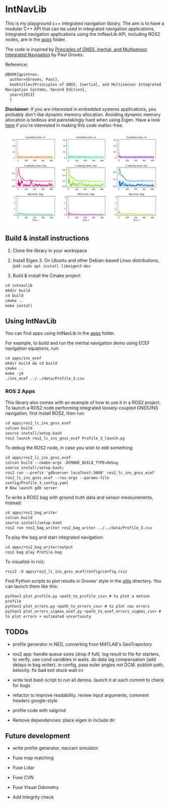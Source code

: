# IntNavLib

This is my playground c++ integrated navigation library.
The aim is to have a modular C++ API that can be used in integrated navigation applications. Integrated navigation applications using the IntNavLib API, including ROS2 nodes, are in the [apps](/apps/) folder.

The code is inspired by [Principles of GNSS, Inertial, and Multisensor Integrated Navigation](https://ieeexplore.ieee.org/document/9101092) by Paul Groves.

Reference: 

```
@BOOK{gpintnav,
  author={Groves, Paul},
  booktitle={Principles of GNSS, Inertial, and Multisensor Integrated Navigation Systems, Second Edition},
  year={2013}
  }
```

**Disclaimer**: If you are interested in embedded systems applications, you probably don't like dynamic memory allocation.
Avoiding dynamic memory allocation is tedious and painstakingly hard when using Eigen.
Have a look [here](https://github.com/stulp/eigenrealtime) if you're interested in making this code malloc-free.

![image](media/Figure_1.png)


## Build & install instructions

1) Clone the library in your workspace

2) Install Eigen 3. On Ubuntu and other Debian-based Linux distributions, just: `sudo apt install libeigen3-dev`

3) Build & install the Cmake project:

```
cd intnavlib
mkdir build
cd build
cmake ..
make install
```

## Using IntNavLib

You can find apps using IntNavLib in the [apps](/apps/) folder.

For example, to build and run the inertial navigation demo using ECEF navigation equations, run: 

```
cd apps/ins_ecef
mkdir build && cd build
cmake ..
make -j4
./ins_ecef ../../data/Profile_3.csv
```

### ROS 2 Apps

This library also comes with an example of how to use it in a ROS2 project.
To launch a ROS2 node performing integrated loosely-coupled GNSS/INS navigation, first install ROS2, then run:

```
cd apps/ros2_lc_ins_gnss_ecef
colcon build
source install/setup.bash
ros2 launch ros2_lc_ins_gnss_ecef Profile_3_launch.py
```

To debug the ROS2 node, in case you wish to edit something:

```
cd apps/ros2_lc_ins_gnss_ecef
colcon build --cmake-args -DCMAKE_BUILD_TYPE=Debug
source install/setup.bash;
ros2 run --prefix 'gdbserver localhost:3000' ros2_lc_ins_gnss_ecef ros2_lc_ins_gnss_ecef --ros-args --params-file config/Profile_3_config.yaml
# Now launch gdb server
```

To write a ROS2 bag with ground truth data and sensor measurements, instead:

```
cd apps/ros2_bag_writer
colcon build
source install/setup.bash
ros2 run ros2_bag_writer ros2_bag_writer ../../data/Profile_3.csv
```

To play the bag and start integrated navigation:

```
cd apps/ros2_bag_writer/output
ros2 bag play Profile.bag
```

To visualize in rviz:
```
rviz2 -d apps/ros2_lc_ins_gnss_ecef/config/config.rviz
```

Find Python scripts to plot results in Groves' style in the [utils](/utils/) directory. You can launch them like this:

```
python3 plot_profile.py <path_to_profile_csv> # to plot a motion profile
python3 plot_errors.py <path_to_errors_csv> # to plot nav errors
python3 plot_errors_sigmas_ecef.py <path_to_ecef_errors_sigmas_csv> # to plot errors + estimated uncertainty 

```

## TODOs

- profile generator in NED, converting from MATLAB's GeoTrajectory

- ros2 app: handle queue sizes (drop if full). log result to file for starters, to verify. use cond variables in waits. do data lag compensation (add delays in bag writer). in config, pass euler angles not DCM. publish path, belocity. fix bad exit stuck wait cv

- write test bash script to run all demos. launch it at each commit to check for bugs

- refactor to improve readability. review input arguments, comment headers google-style

- profile code with valgrind

- Remove dependencies: place eigen in include dir

## Future development

- write profile generator, navcam simulator

- Fuse map matching

- Fuse Lidar

- Fuse CVN

- Fuse Visual Odometry

- Add Integrity check